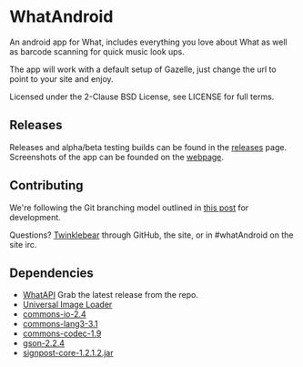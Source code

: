 WhatAndroid
=
An android app for What, includes everything you love about What as well as barcode scanning for quick music look ups.

The app will work with a default setup of Gazelle, just change the url to point to your site and enjoy.

Licensed under the 2-Clause BSD License, see LICENSE for full terms.

Releases
-
Releases and alpha/beta testing builds can be found in the [releases](https://github.com/Gwindow/WhatAndroid/releases) page.
Screenshots of the app can be founded on the [webpage](http://gwindow.github.io/WhatAndroid/).

Contributing
-
We're following the Git branching model outlined in [this post](http://nvie.com/posts/a-successful-git-branching-model/) for development.

Questions? [Twinklebear](https://github.com/Twinklebear) through GitHub, the site, or in #whatAndroid on the site irc.

Dependencies
-
- [WhatAPI](https://github.com/Gwindow/WhatAPI) Grab the latest release from the repo.
- [Universal Image Loader](https://github.com/nostra13/Android-Universal-Image-Loader)
- [commons-io-2.4](https://commons.apache.org/proper/commons-io/download_io.cgi)
- [commons-lang3-3.1](https://commons.apache.org/proper/commons-lang/download_lang.cgi)
- [commons-codec-1.9](https://commons.apache.org/proper/commons-codec/download_codec.cgi)
- [gson-2.2.4](https://code.google.com/p/google-gson/downloads/list)
- [signpost-core-1.2.1.2.jar](http://code.google.com/p/oauth-signpost/downloads/list)

